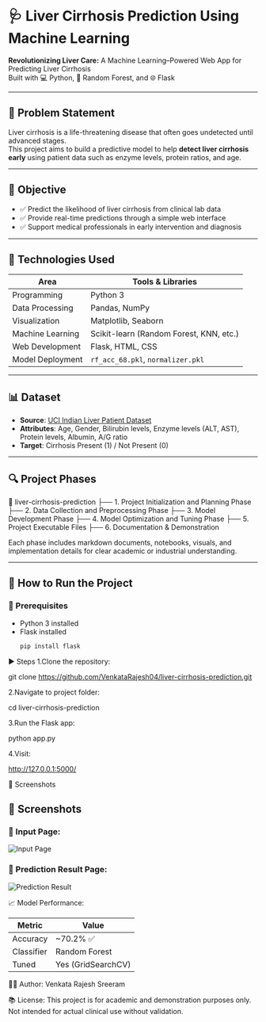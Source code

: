 # 🩺 Liver Cirrhosis Prediction Using Machine Learning

**Revolutionizing Liver Care:** A Machine Learning–Powered Web App for Predicting Liver Cirrhosis  
Built with 💻 Python, 🧠 Random Forest, and 🌐 Flask

---

## 📌 Problem Statement

Liver cirrhosis is a life-threatening disease that often goes undetected until advanced stages.  
This project aims to build a predictive model to help **detect liver cirrhosis early** using patient data such as enzyme levels, protein ratios, and age.

---

## 🎯 Objective

- ✅ Predict the likelihood of liver cirrhosis from clinical lab data
- ✅ Provide real-time predictions through a simple web interface
- ✅ Support medical professionals in early intervention and diagnosis

---

## 🧠 Technologies Used

| Area              | Tools & Libraries                         |
|-------------------|-------------------------------------------|
| Programming       | Python 3                                   |
| Data Processing   | Pandas, NumPy                              |
| Visualization     | Matplotlib, Seaborn                        |
| Machine Learning  | Scikit-learn (Random Forest, KNN, etc.)   |
| Web Development   | Flask, HTML, CSS                           |
| Model Deployment  | `rf_acc_68.pkl`, `normalizer.pkl`         |

---

## 📊 Dataset

- **Source**: [UCI Indian Liver Patient Dataset](https://archive.ics.uci.edu/ml/datasets/ILPD+(Indian+Liver+Patient+Dataset))
- **Attributes**: Age, Gender, Bilirubin levels, Enzyme levels (ALT, AST), Protein levels, Albumin, A/G ratio
- **Target**: Cirrhosis Present (1) / Not Present (0)

---

## 🔍 Project Phases

📁 liver-cirrhosis-prediction
├── 1. Project Initialization and Planning Phase
├── 2. Data Collection and Preprocessing Phase
├── 3. Model Development Phase
├── 4. Model Optimization and Tuning Phase
├── 5. Project Executable Files
├── 6. Documentation & Demonstration

Each phase includes markdown documents, notebooks, visuals, and implementation details for clear academic or industrial understanding.

---

## 🚀 How to Run the Project

### 🧱 Prerequisites
- Python 3 installed
- Flask installed  
  ```bash
  pip install flask
▶️ Steps
1.Clone the repository:

git clone https://github.com/VenkataRajesh04/liver-cirrhosis-prediction.git

2.Navigate to project folder:

cd liver-cirrhosis-prediction

3.Run the Flask app:

python app.py

4.Visit:

http://127.0.0.1:5000/

📸 Screenshots
## 📸 Screenshots

### 🔹 Input Page:
![Input Page](Screenshots/input_page.png)

### 🔹 Prediction Result Page:
![Prediction Result](Screenshots/prediction_result.png)



📈 Model Performance:

| Metric     | Value              |
| ---------- | ------------------ |
| Accuracy   | \~70.2% ✅          |
| Classifier | Random Forest      |
| Tuned      | Yes (GridSearchCV) |

🙋‍♀️ Author:
Venkata Rajesh Sreeram

📚 License:
This project is for academic and demonstration purposes only. Not intended for actual clinical use without validation.


